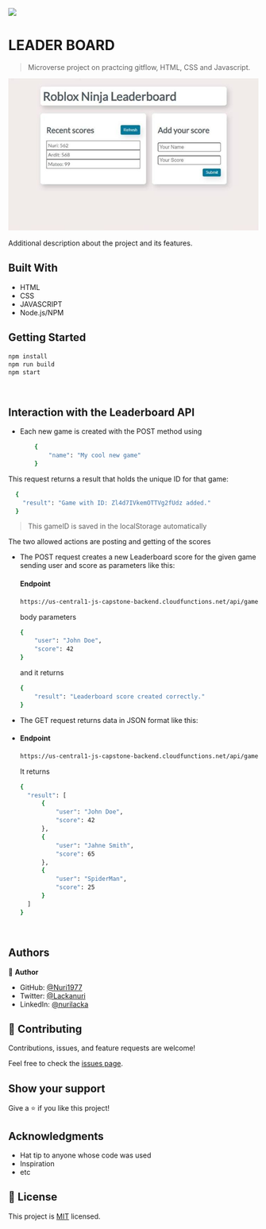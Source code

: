 ![](https://img.shields.io/badge/Microverse-blueviolet)

# LEADER BOARD

> Microverse project on practcing gitflow, HTML, CSS and Javascript.

![screenshot](./src/leaderboard.jpg)

Additional description about the project and its features.

## Built With

- HTML
- CSS
- JAVASCRIPT
- Node.js/NPM


## Getting Started

```
npm install
npm run build
npm start
```
<br>

## Interaction with the Leaderboard API
- Each new game is created with the POST method using
  ```bash
      {
          "name": "My cool new game"
      }
    ```
 This request returns a result that holds the unique ID for that game:

  ```bash
    {
      "result": "Game with ID: Zl4d7IVkemOTTVg2fUdz added."
    }
  ```
>  This gameID is saved in the localStorage automatically


  The two allowed actions are posting and getting of the scores
- The POST request creates a new Leaderboard score for the given game sending user and score as parameters like this:

  #### Endpoint
  ```bash
  https://us-central1-js-capstone-backend.cloudfunctions.net/api/games/:id/scores/
  ```

  body parameters
  ```bash
  {
	  "user": "John Doe",
	  "score": 42
  }
  ```
  and it returns

  ```bash
  {
	  "result": "Leaderboard score created correctly."
  }
  ```
- The GET request returns data in JSON format like this:
-
    #### Endpoint
  ```bash
  https://us-central1-js-capstone-backend.cloudfunctions.net/api/games/:id/scores/
  ```
  It returns
  ```bash
  {
    "result": [
        {
            "user": "John Doe",
            "score": 42
        },
        {
            "user": "Jahne Smith",
            "score": 65
        },
        {
            "user": "SpiderMan",
            "score": 25
        }
    ]
  }
  ```

  <br>

## Authors

👤 **Author**

- GitHub: [@Nuri1977](https://github.com/Nuri1977)
- Twitter: [@Lackanuri](https://twitter.com/LackaNuri)
- LinkedIn: [@nurilacka](https://www.linkedin.com/in/nuri-lacka-7141b01ba/)


## 🤝 Contributing

Contributions, issues, and feature requests are welcome!

Feel free to check the [issues page](../../issues/).

## Show your support

Give a ⭐️ if you like this project!

## Acknowledgments

- Hat tip to anyone whose code was used
- Inspiration
- etc

## 📝 License

This project is [MIT](./MIT.md) licensed.